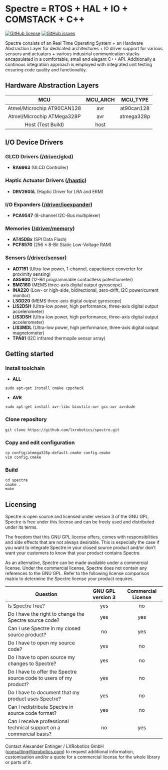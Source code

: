 Spectre = RTOS + HAL + IO + COMSTACK + C++
==========================================
[![GitHub license](https://img.shields.io/github/license/lxrobotics/spectre.svg)](https://github.com/lxrobotics/spectre)
[![GitHub issues](https://img.shields.io/github/issues/lxrobotics/spectre.svg)](https://github.com/lxrobotics/spectre/issues)

Spectre consists of an Real Time Operating System + an Hardware Abstraction Layer for dedicated architectures + IO driver support for various sensors and actuators + various industrial communication stacks encapsulated in a comfortable, small and elegant C++ API. Additionally a continous integration approach is employed with integrated unit testing ensuring code quality and functionality.

## Hardware Abstraction Layers
| MCU                          | MCU_ARCH              | MCU_TYPE          |
|:----------------------------:|:---------------------:|:-----------------:|
| Atmel/Microchip AT90CAN128   | avr                   | at90can128        |
| Atmel/Microchip ATMega328P   | avr                   | atmega328p        |
| Host (Test Build)            | host                  |                   |


## I/O Device Drivers
### GLCD Drivers ([/driver/glcd](https://github.com/lxrobotics/spectre/tree/master/include/spectre/driver/glcd))
* **RA6963** (GLCD Controller)

### Haptic Actuator Drivers ([/haptic](https://github.com/lxrobotics/spectre/tree/master/include/spectre/driver/haptic))

* **DRV2605L** (Haptic Driver for LRA and ERM)

### I/O Expanders ([/driver/ioexpander](https://github.com/lxrobotics/spectre/tree/master/include/spectre/driver/ioexpander))

* **PCA9547** (8-channel I2C-Bus multiplexer)

### Memories ([/driver/memory](https://github.com/lxrobotics/spectre/tree/master/include/spectre/driver/memory))

* **AT45DBx** (SPI Data Flash)
* **PCF8570** (256 × 8-Bit Static Low-Voltage RAM)

### Sensors ([/driver/sensor](https://github.com/lxrobotics/spectre/tree/master/include/spectre/driver/sensor))
* **AD7151** (Ultra-low power, 1-channel, capacitance converter for proximity sensing)
* **AS5600** (12-Bit programmable contactless potentiometer)
* **BMG160** (MEMS three-axis digital output gyroscope)
* **INA220** (Low- or high-side, bidirectional, zero-drift, I2C power/current monitor)
* **L3GD20** (MEMS three-axis digital output gyroscope)
* **LIS2DSH** (Ultra-low power, high performance, three-axis digital output accelerometer)
* **LIS3DSH** (Ultra-low power, high performance, three-axis digital output accelerometer)
* **LIS3MDL** (Ultra-low power, high performance, three-axis digital output magnetometer)
* **TPA81** (I2C infrared thermopile sensor array)

## Getting started
### Install toolchain
* **ALL**
```
sudo apt-get install cmake cppcheck
```
* **AVR**
```
sudo apt-get install avr-libc binutils-avr gcc-avr avrdude
```

### Clone repository
```
git clone https://github.com/lxrobotics/spectre.git
```

### Copy and edit configuration
```
cp config/atmega328p-default.cmake config.cmake
vim config.cmake
```

### Build
```
cd spectre
cmake .
make
```

## Licensing

Spectre is open source and licensed under version 3 of the GNU GPL. Spectre is free under this license and can be freely used and distributed under its terms.

The freedom that this GNU GPL license offers, comes with responsibilities and side effects that are not always desirable. This is especially the case if you want to integrate Spectre in your closed source product and/or don’t want your customers to know that your product contains Spectre.

As an alternative, Spectre can be made available under a commercial license. Under the commercial license, Spectre does not contain any references to the GNU GPL. Refer to the following license comparison matrix to determine the Spectre license your product requires.

| Question                                                            | GNU GPL version 3 | Commercial License |
| ------------------------------------------------------------------- |:-----------------:|:------------------:|
| Is Spectre free?                                                    | yes               | no                 |
| Do I have the right to change the Spectre source code?              | yes               | yes                |
| Can I use Spectre in my closed source product?                      | no                | yes                |
| Do I have to open my source code?                                   | yes               | no                 |
| Do I have to open source my changes to Spectre?                     | yes               | no                 |
| Do I have to offer the Spectre source code to users of my product?  | yes               | no                 |
| Do I have to document that my product uses Spectre?	              | yes               | no                 |
| Can I redistribute Spectre in source code format?                   | yes               | no                 |
| Can I receive professional technical support on a commercial basis? | no                | yes                |

Contact Alexander Entinger / LXRobotics GmbH ([consulting@lxrobotics.com](mailto:consulting@lxrobotics.com)) to request additional information, customisation and/or a quote for a commercial license for the whole library or parts of it.
